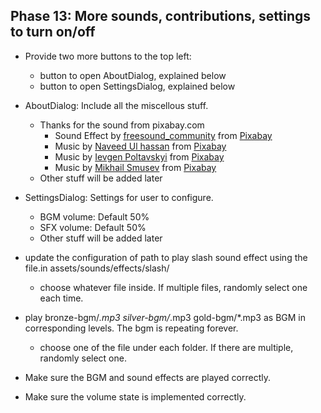 ## Phase 13: More sounds, contributions, settings to turn on/off
- Provide two more buttons to the top left:
    - button to open AboutDialog, explained below
    - button to open SettingsDialog, explained below

- AboutDialog: Include all the miscellous stuff.
    - Thanks for the sound from pixabay.com
        - Sound Effect by <a href="https://pixabay.com/users/freesound_community-46691455/?utm_source=link-attribution&utm_medium=referral&utm_campaign=music&utm_content=36274">freesound_community</a> from <a href="https://pixabay.com//?utm_source=link-attribution&utm_medium=referral&utm_campaign=music&utm_content=36274">Pixabay</a>
        - Music by <a href="https://pixabay.com/users/ulhassan123-24977311/?utm_source=link-attribution&utm_medium=referral&utm_campaign=music&utm_content=309756">Naveed Ul hassan</a> from <a href="https://pixabay.com//?utm_source=link-attribution&utm_medium=referral&utm_campaign=music&utm_content=309756">Pixabay</a>
        - Music by <a href="https://pixabay.com/users/hitslab-47305729/?utm_source=link-attribution&utm_medium=referral&utm_campaign=music&utm_content=272176">Ievgen Poltavskyi</a> from <a href="https://pixabay.com/music//?utm_source=link-attribution&utm_medium=referral&utm_campaign=music&utm_content=272176">Pixabay</a>
        - Music by <a href="https://pixabay.com/users/sigmamusicart-36860929/?utm_source=link-attribution&utm_medium=referral&utm_campaign=music&utm_content=368633">Mikhail Smusev</a> from <a href="https://pixabay.com//?utm_source=link-attribution&utm_medium=referral&utm_campaign=music&utm_content=368633">Pixabay</a>
    - Other stuff will be added later

- SettingsDialog: Settings for user to configure.
    - BGM volume: Default 50%
    - SFX volume: Default 50%
    - Other stuff will be added later

- update the configuration of path to play slash sound effect using the file.in assets/sounds/effects/slash/
    - choose whatever file inside. If multiple files, randomly select one each time.

- play bronze-bgm/*.mp3 silver-bgm/*.mp3 gold-bgm/*.mp3 as BGM in corresponding levels. The bgm is repeating forever.
    - choose one of the file under each folder. If there are multiple, randomly select one.

- Make sure the BGM and sound effects are played correctly.
- Make sure the volume state is implemented correctly.